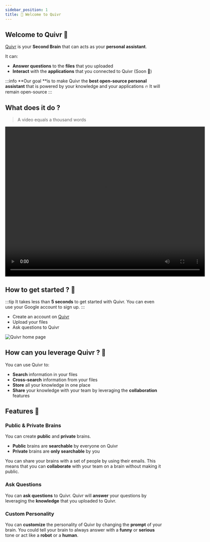 ```yaml
---
sidebar_position: 1
title: 🚀 Welcome to Quivr
---
```



## Welcome to Quivr 🧠

[Quivr](https://quivr.app) is your **Second Brain** that can acts as your **personal assistant**. 

It can:
- **Answer questions** to the **files** that you uploaded
- **Interact** with the **applications** that you connected to Quivr (Soon 🚀)

:::info
**Our goal **is to make Quivr the **best open-source personal assistant** that is powered by your knowledge and your applications 🔥
It will remain open-source
:::

## What does it do ? 

> A video equals a thousand words

<div style={{ textAlign: 'center' }}>
  <video width="640" height="480" controls>
    <source src="https://quivr-cms.s3.eu-west-3.amazonaws.com/singlestore_demo_quivr_232893659c.mp4" type="video/mp4"/>
    Your browser does not support the video tag.
  </video>
</div>


## How to get started ? 👀

:::tip
It takes less than **5 seconds** to get started with Quivr. You can even use your Google account to sign up.
:::

- Create an account on [Quivr](https://quivr.app)
- Upload your files
- Ask questions to Quivr
  

<div style={{ textAlign: 'center' }}>
  <img src="/img/homepage.png" alt="Quivr home page" style={{ width: '60%' }} />
</div>

## How can you leverage Quivr ? 🚀

You can use Quivr to:
- **Search** information in your files
- **Cross-search** information from your files
- **Store** all your knowledge in one place
- **Share** your knowledge with your team by leveraging the **collaboration** features

## Features 🤗

### Public & Private Brains

You can create **public** and **private** brains.

- **Public** brains are **searchable** by everyone on Quivr
- **Private** brains are **only searchable** by you

You can share your brains with a set of people by using their emails. This means that you can **collaborate** with your team on a brain without making it public.

### Ask Questions

You can **ask questions** to Quivr. Quivr will **answer** your questions by leveraging the **knowledge** that you uploaded to Quivr.

### Custom Personality 

You can **customize** the personality of Quivr by changing the **prompt** of your brain. You could tell your brain to always answer with a **funny** or **serious** tone or act like a **robot** or a **human**.

